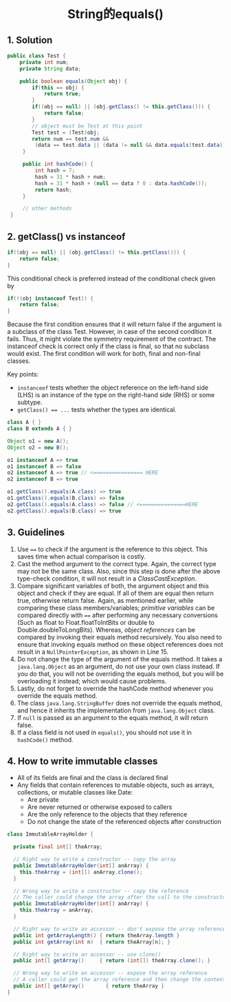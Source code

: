 # <center>String的equals()</center>

## 1. Solution

```java
public class Test {
    private int num;
    private String data;

    public boolean equals(Object obj) {
        if(this == obj) {
            return true;
        }        
        if((obj == null) || (obj.getClass() != this.getClass())) {
            return false;
        }     
        // object must be Test at this point
        Test test = (Test)obj;
        return num == test.num &&
         (data == test.data || (data != null && data.equals(test.data)));
     }

     public int hashCode() {
         int hash = 7;
         hash = 31 * hash + num;
         hash = 31 * hash + (null == data ? 0 : data.hashCode());
         return hash;
     }

     // other methods
 }
```


## 2. getClass() vs instanceof

```java
if((obj == null) || (obj.getClass() != this.getClass())) {
    return false;
}
```

This conditional check is preferred instead of the conditional check given by 

```java
if(!(obj instanceof Test)) {
    return false; 
}
```

Because the first condition ensures that it will return false if the argument is a subclass of the class Test. However, in case of the second condition it fails. Thus, it might violate the symmetry requirement of the contract. The instanceof check is correct only if the class is final, so that no subclass would exist. The first condition will work for both, final and non-final classes. 

Key points:
* `instanceof` tests whether the object reference on the left-hand side (LHS) is an instance of the type on the right-hand side (RHS) or some subtype.
* `getClass() == ...` tests whether the types are identical.

```java
class A { }  
class B extends A { }  

Object o1 = new A();  
Object o2 = new B();  

o1 instanceof A => true  
o1 instanceof B => false  
o2 instanceof A => true // <================ HERE  
o2 instanceof B => true  

o1.getClass().equals(A.class) => true  
o1.getClass().equals(B.class) => false  
o2.getClass().equals(A.class) => false // <===============HERE  
o2.getClass().equals(B.class) => true
```


## 3. Guidelines
1. Use `==` to check if the argument is the reference to this object. This saves time when actual comparison is costly. 
2. Cast the method argument to the correct type. Again, the correct type may not be the same class. Also, since this step is done after the above type-check condition, it will not result in a _ClassCastException_. 
3. Compare significant variables of both, the argument object and this object and check if they are equal. If all of them are equal then return true, otherwise return false. Again, as mentioned earlier, while comparing these class members/variables; *primitive variables* can be compared directly with `==` after performing any necessary conversions (Such as float to Float.floatToIntBits or double to Double.doubleToLongBits). Whereas, *object references* can be compared by invoking their equals method recursively. You also need to ensure that invoking equals method on these object references does not result in a `NullPointerException`, as shown in Line 15.
4. Do not change the type of the argument of the equals method. It takes a `java.lang.Object` as an argument, do not use your own class instead. If you do that, you will not be overriding the equals method, but you will be overloading it instead; which would cause problems. 
5. Lastly, do not forget to override the hashCode method whenever you override the equals method.
6. The class `java.lang.StringBuffer` does not override the equals method, and hence it inherits the implementation from `java.lang.Object` class.
7. If `null` is passed as an argument to the equals method, it will return false. 
8. If a class field is not used in `equals()`, you should not use it in `hashCode()` method.


## 4. How to write immutable classes
* All of its fields are final and the class is declared final
* Any fields that contain references to mutable objects, such as arrays, collections, or mutable classes like Date: 
    * Are private
    * Are never returned or otherwise exposed to callers
    * Are the only reference to the objects that they reference
    * Do not change the state of the referenced objects after construction

```java
class ImmutableArrayHolder {

  private final int[] theArray;

  // Right way to write a constructor -- copy the array
  public ImmutableArrayHolder(int[] anArray) {
    this.theArray = (int[]) anArray.clone();
  }

  // Wrong way to write a constructor -- copy the reference
  // The caller could change the array after the call to the constructor
  public ImmutableArrayHolder(int[] anArray) {
    this.theArray = anArray;
  }

  // Right way to write an accessor -- don't expose the array reference
  public int getArrayLength() { return theArray.length }
  public int getArray(int n)  { return theArray[n]; }

  // Right way to write an accessor -- use clone()
  public int[] getArray()     { return (int[]) theArray.clone(); }

  // Wrong way to write an accessor -- expose the array reference
  // A caller could get the array reference and then change the contents
  public int[] getArray()       { return theArray }
}
```
